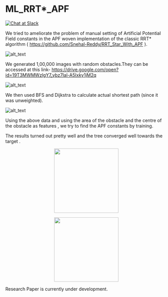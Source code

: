 # ML_RRT*_APF

[![Chat at Slack](https://img.shields.io/badge/chat-on%20slack-black.svg?style=for-the-badge)](https://join.slack.com/t/pathplanningl-dyr9182/shared_invite/enQtNTEwMjk3MzgzNjIwLWRlNjA4Nzk4MDk4MzcxNjNmYmRkODlmM2Y0MDc1ODEyZDM1MDA5Y2IyODM1ZjgzNDBmMDU5YmJiN2UwMjg4NjQ)

We tried to ameliorate the problem of manual setting of Artificial Potential Field constants in the APF woven implementation of the classic RRT* algorithm ( https://github.com/Snehal-Reddy/RRT_Star_With_APF ).

![alt_text](https://github.com/Snehal-Reddy/ML_RRT-_APF/blob/master/images/maxresdefault.jpg)  

We generated 1,00,000 images with random obstacles.They can be accessed at this link-
https://drive.google.com/open?id=19T3MWMWzlgY7_ybz7Ial-A5Ixky1jM2q


![alt_text](https://github.com/Snehal-Reddy/ML_RRT-_APF/blob/master/images/img0.jpg)  

We then used BFS and Dijkstra to calculate actual shortest path (since it was unweighted).


![alt_text](https://github.com/Snehal-Reddy/ML_RRT-_APF/blob/master/images/chaljabhai_screenshot_10.12.2018.png) 

Using the above data and using the area of the obstacle and the centre of the obstacle as features , we try to find the APF constants by training.

The results turned out pretty well and the tree converged well towards the target . 

<p align="center">
  <img src="https://github.com/Snehal-Reddy/ML_RRT-_APF/blob/master/images/Tree_with_ML.png" width = "200" height = "200">
</p>


<p align="center">
  <img src="https://github.com/Snehal-Reddy/ML_RRT-_APF/blob/master/images/Tree_with_ML1.png" width = "200" height = "200">
</p>

Research Paper is currently under development.




